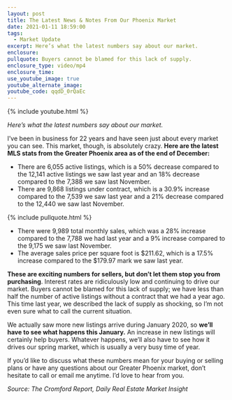 ```yaml
---
layout: post
title: The Latest News & Notes From Our Phoenix Market
date: 2021-01-11 18:59:00
tags:
  - Market Update
excerpt: Here’s what the latest numbers say about our market.
enclosure:
pullquote: Buyers cannot be blamed for this lack of supply.
enclosure_type: video/mp4
enclosure_time:
use_youtube_image: true
youtube_alternate_image:
youtube_code: qqdD_0rQaEc
---
```


{% include youtube.html %}

*Here’s what the latest numbers say about our market.*

I’ve been in business for 22 years and have seen just about every market you can see. This market, though, is absolutely crazy. **Here are the latest MLS stats from the Greater Phoenix area as of the end of December:**

* There are 6,055 active listings, which is a 50% decrease compared to the 12,141 active listings we saw last year and an 18% decrease compared to the 7,388 we saw last November.&nbsp;
* There are 9,868 listings under contract, which is a 30.9% increase compared to the 7,539 we saw last year and a 21% decrease compared to the 12,440 we saw last November.

{% include pullquote.html %}

* There were 9,989 total monthly sales, which was a 28% increase compared to the 7,788 we had last year and a 9% increase compared to the 9,175 we saw last November.&nbsp;
* The average sales price per square foot is $211.62, which is a 17.5% increase compared to the $179.97 mark we saw last year.

**These are exciting numbers for sellers, but don’t let them stop you from purchasing**. Interest rates are ridiculously low and continuing to drive our market. Buyers cannot be blamed for this lack of supply; we have less than half the number of active listings without a contract that we had a year ago. This time last year, we described the lack of supply as shocking, so I’m not even sure what to call the current situation.&nbsp;

We actually saw more new listings arrive during January 2020, so **we’ll have to see what happens this January.** An increase in new listings will certainly help buyers. Whatever happens, we’ll also have to see how it drives our spring market, which is usually a very busy time of year.&nbsp;

If you’d like to discuss what these numbers mean for your buying or selling plans or have any questions about our Greater Phoenix market, don’t hesitate to call or email me anytime. I’d love to hear from you.

*Source: The Cromford Report, Daily Real Estate Market Insight*
